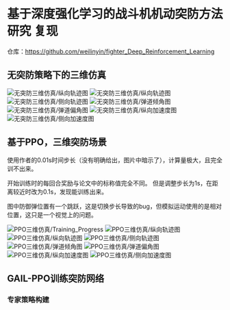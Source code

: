 # 基于深度强化学习的战斗机机动突防方法研究 复现
仓库：https://github.com/weilinyin/fighter_Deep_Reinforcement_Learning

## 无突防策略下的三维仿真

![无突防三维仿真/纵向轨迹图](fig/无突防三维仿真/相对距离图.png)
![无突防三维仿真/纵向轨迹图](fig/无突防三维仿真/纵向轨迹图.png)
![无突防三维仿真/侧向轨迹图](fig/无突防三维仿真/侧向轨迹图.png)
![无突防三维仿真/弹道倾角图](fig/无突防三维仿真/弹道倾角图.png)
![无突防三维仿真/弹道偏角图](fig/无突防三维仿真/弹道偏角图.png)
![无突防三维仿真/纵向加速度图](fig/无突防三维仿真/纵向加速度图.png)
![无突防三维仿真/侧向加速度图](fig/无突防三维仿真/侧向加速度图.png)




## 基于PPO，三维突防场景

使用作者的0.01s时间步长（没有明确给出，图片中暗示了），计算量极大，且完全训不出来。

开始训练时的每回合奖励与论文中的标称值完全不同。 但是调整步长为1s，在距离较近时改为0.1s，发现能训练出来。

图中防御弹位置有一个跳跃，这是切换步长导致的bug，但模拟运动使用的是相对位置，这只是一个视觉上的问题。



![PPO三维仿真/Training_Progress](fig/PPO三维仿真/Training_Progress.png)
![PPO三维仿真/纵向轨迹图](fig/PPO三维仿真/相对距离图.png)
![PPO三维仿真/纵向轨迹图](fig/PPO三维仿真/纵向轨迹图.png)
![PPO三维仿真/侧向轨迹图](fig/PPO三维仿真/侧向轨迹图.png)
![PPO三维仿真/弹道倾角图](fig/PPO三维仿真/弹道倾角图.png)
![PPO三维仿真/弹道偏角图](fig/PPO三维仿真/弹道偏角图.png)
![PPO三维仿真/纵向加速度图](fig/PPO三维仿真/纵向加速度图.png)
![PPO三维仿真/侧向加速度图](fig/PPO三维仿真/侧向加速度图.png)



## GAIL-PPO训练突防网络

### 专家策略构建

